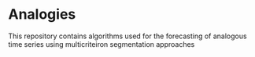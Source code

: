 # Analogies
This repository contains algorithms used for the forecasting of analogous time series using multicriteiron segmentation approaches
